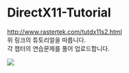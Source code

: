 # DirectX11-Tutorial
http://www.rastertek.com/tutdx11s2.html  
위 링크의 튜토리얼을 따릅니다.  
각 챕터의 연습문제를 풀어 업로드합니다.  

<img src="https://user-images.githubusercontent.com/46877318/103281758-127fca00-4a17-11eb-9c55-c991b29f8ce1.png">

